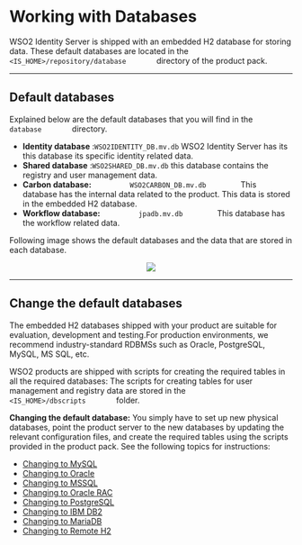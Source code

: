 # Working with Databases

WSO2 Identity Server is shipped with an embedded H2 database for storing
data. These default databases are located in the
`         <IS_HOME>/repository/database        ` directory of the
product pack.

---

## Default databases

Explained below are the default databases that you will find in the
`         database        ` directory.

-   **Identity database** :`WSO2IDENTITY_DB.mv.db` WSO2 Identity Server has its this database its specific identity 
    related data.
-   **Shared database** :`WSO2SHARED_DB.mv.db` this database contains the registry and
    user management data.
-   **Carbon database:** `          WSO2CARBON_DB.mv.db         ` This database has the 
    internal data related to the product. This data is stored in the embedded H2 database.
-   **Workflow database:** `          jpadb.mv.db         ` This database has the 
    workflow related data. 

Following image shows the default databases and the data that are stored in each database.
<div>
    <center>
        <img src="../../assets/img/deploy/default-database-structure.png">
    </center>
</div>

---

## Change the default databases

The embedded H2 databases shipped with your product are suitable for evaluation,
development and testing.For production environments, we recommend industry-standard RDBMSs such as
Oracle, PostgreSQL, MySQL, MS SQL, etc.

WSO2 products are shipped with scripts for creating the required tables
in all the required databases: The scripts for creating tables for user
management and registry data are stored in the
`         <IS_HOME>/dbscripts        ` folder.

**Changing the default database:** You simply have to set up new
physical databases, point the product server to the new databases by
updating the relevant configuration files, and create the required
tables using the scripts provided in the product pack. See the following
topics for instructions:

-   [Changing to MySQL](../../../deploy/changing-to-mysql)
-   [Changing to Oracle](../../../deploy/changing-to-oracle)
-   [Changing to MSSQL](../../../deploy/changing-to-mssql)
-   [Changing to Oracle RAC](../../../deploy/changing-to-oracle-rac)
-   [Changing to PostgreSQL](../../../deploy/changing-to-postgresql)
-   [Changing to IBM DB2](../../../deploy/changing-to-ibm-db2)
-   [Changing to MariaDB](../../../deploy/changing-to-mariadb)
-   [Changing to Remote H2](../../../deploy/changing-to-remote-h2)